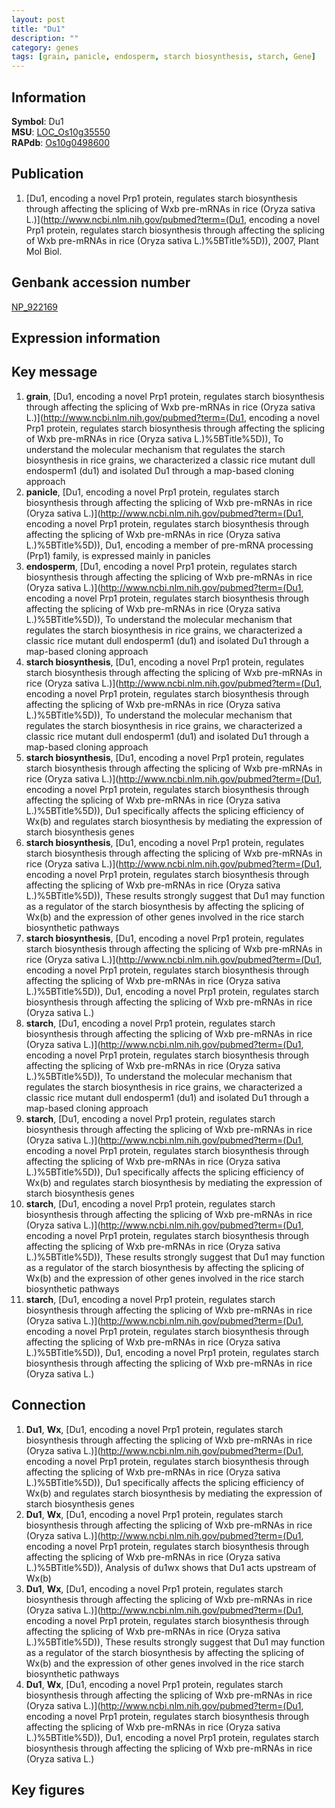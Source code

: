 ```yaml
---
layout: post
title: "Du1"
description: ""
category: genes
tags: [grain, panicle, endosperm, starch biosynthesis, starch, Gene]
---
```


## Information
__Symbol__: Du1  
__MSU__: [LOC_Os10g35550](http://rice.plantbiology.msu.edu/cgi-bin/ORF_infopage.cgi?orf=LOC_Os10g35550)  
__RAPdb__: [Os10g0498600](http://rapdb.dna.affrc.go.jp/viewer/gbrowse_details/irgsp1?name=Os10g0498600)  

## Publication
1. [Du1, encoding a novel Prp1 protein, regulates starch biosynthesis through affecting the splicing of Wxb pre-mRNAs in rice (Oryza sativa L.)](http://www.ncbi.nlm.nih.gov/pubmed?term=(Du1, encoding a novel Prp1 protein, regulates starch biosynthesis through affecting the splicing of Wxb pre-mRNAs in rice (Oryza sativa L.)%5BTitle%5D)), 2007, Plant Mol Biol.

## Genbank accession number
[NP_922169](http://www.ncbi.nlm.nih.gov/nuccore/NP_922169)

## Expression information

## Key message
1. __grain__, [Du1, encoding a novel Prp1 protein, regulates starch biosynthesis through affecting the splicing of Wxb pre-mRNAs in rice (Oryza sativa L.)](http://www.ncbi.nlm.nih.gov/pubmed?term=(Du1, encoding a novel Prp1 protein, regulates starch biosynthesis through affecting the splicing of Wxb pre-mRNAs in rice (Oryza sativa L.)%5BTitle%5D)),  To understand the molecular mechanism that regulates the starch biosynthesis in rice grains, we characterized a classic rice mutant dull endosperm1 (du1) and isolated Du1 through a map-based cloning approach
2. __panicle__, [Du1, encoding a novel Prp1 protein, regulates starch biosynthesis through affecting the splicing of Wxb pre-mRNAs in rice (Oryza sativa L.)](http://www.ncbi.nlm.nih.gov/pubmed?term=(Du1, encoding a novel Prp1 protein, regulates starch biosynthesis through affecting the splicing of Wxb pre-mRNAs in rice (Oryza sativa L.)%5BTitle%5D)),  Du1, encoding a member of pre-mRNA processing (Prp1) family, is expressed mainly in panicles
3. __endosperm__, [Du1, encoding a novel Prp1 protein, regulates starch biosynthesis through affecting the splicing of Wxb pre-mRNAs in rice (Oryza sativa L.)](http://www.ncbi.nlm.nih.gov/pubmed?term=(Du1, encoding a novel Prp1 protein, regulates starch biosynthesis through affecting the splicing of Wxb pre-mRNAs in rice (Oryza sativa L.)%5BTitle%5D)),  To understand the molecular mechanism that regulates the starch biosynthesis in rice grains, we characterized a classic rice mutant dull endosperm1 (du1) and isolated Du1 through a map-based cloning approach
4. __starch biosynthesis__, [Du1, encoding a novel Prp1 protein, regulates starch biosynthesis through affecting the splicing of Wxb pre-mRNAs in rice (Oryza sativa L.)](http://www.ncbi.nlm.nih.gov/pubmed?term=(Du1, encoding a novel Prp1 protein, regulates starch biosynthesis through affecting the splicing of Wxb pre-mRNAs in rice (Oryza sativa L.)%5BTitle%5D)),  To understand the molecular mechanism that regulates the starch biosynthesis in rice grains, we characterized a classic rice mutant dull endosperm1 (du1) and isolated Du1 through a map-based cloning approach
5. __starch biosynthesis__, [Du1, encoding a novel Prp1 protein, regulates starch biosynthesis through affecting the splicing of Wxb pre-mRNAs in rice (Oryza sativa L.)](http://www.ncbi.nlm.nih.gov/pubmed?term=(Du1, encoding a novel Prp1 protein, regulates starch biosynthesis through affecting the splicing of Wxb pre-mRNAs in rice (Oryza sativa L.)%5BTitle%5D)),  Du1 specifically affects the splicing efficiency of Wx(b) and regulates starch biosynthesis by mediating the expression of starch biosynthesis genes
6. __starch biosynthesis__, [Du1, encoding a novel Prp1 protein, regulates starch biosynthesis through affecting the splicing of Wxb pre-mRNAs in rice (Oryza sativa L.)](http://www.ncbi.nlm.nih.gov/pubmed?term=(Du1, encoding a novel Prp1 protein, regulates starch biosynthesis through affecting the splicing of Wxb pre-mRNAs in rice (Oryza sativa L.)%5BTitle%5D)),  These results strongly suggest that Du1 may function as a regulator of the starch biosynthesis by affecting the splicing of Wx(b) and the expression of other genes involved in the rice starch biosynthetic pathways
7. __starch biosynthesis__, [Du1, encoding a novel Prp1 protein, regulates starch biosynthesis through affecting the splicing of Wxb pre-mRNAs in rice (Oryza sativa L.)](http://www.ncbi.nlm.nih.gov/pubmed?term=(Du1, encoding a novel Prp1 protein, regulates starch biosynthesis through affecting the splicing of Wxb pre-mRNAs in rice (Oryza sativa L.)%5BTitle%5D)), Du1, encoding a novel Prp1 protein, regulates starch biosynthesis through affecting the splicing of Wxb pre-mRNAs in rice (Oryza sativa L.)
8. __starch__, [Du1, encoding a novel Prp1 protein, regulates starch biosynthesis through affecting the splicing of Wxb pre-mRNAs in rice (Oryza sativa L.)](http://www.ncbi.nlm.nih.gov/pubmed?term=(Du1, encoding a novel Prp1 protein, regulates starch biosynthesis through affecting the splicing of Wxb pre-mRNAs in rice (Oryza sativa L.)%5BTitle%5D)),  To understand the molecular mechanism that regulates the starch biosynthesis in rice grains, we characterized a classic rice mutant dull endosperm1 (du1) and isolated Du1 through a map-based cloning approach
9. __starch__, [Du1, encoding a novel Prp1 protein, regulates starch biosynthesis through affecting the splicing of Wxb pre-mRNAs in rice (Oryza sativa L.)](http://www.ncbi.nlm.nih.gov/pubmed?term=(Du1, encoding a novel Prp1 protein, regulates starch biosynthesis through affecting the splicing of Wxb pre-mRNAs in rice (Oryza sativa L.)%5BTitle%5D)),  Du1 specifically affects the splicing efficiency of Wx(b) and regulates starch biosynthesis by mediating the expression of starch biosynthesis genes
10. __starch__, [Du1, encoding a novel Prp1 protein, regulates starch biosynthesis through affecting the splicing of Wxb pre-mRNAs in rice (Oryza sativa L.)](http://www.ncbi.nlm.nih.gov/pubmed?term=(Du1, encoding a novel Prp1 protein, regulates starch biosynthesis through affecting the splicing of Wxb pre-mRNAs in rice (Oryza sativa L.)%5BTitle%5D)),  These results strongly suggest that Du1 may function as a regulator of the starch biosynthesis by affecting the splicing of Wx(b) and the expression of other genes involved in the rice starch biosynthetic pathways
11. __starch__, [Du1, encoding a novel Prp1 protein, regulates starch biosynthesis through affecting the splicing of Wxb pre-mRNAs in rice (Oryza sativa L.)](http://www.ncbi.nlm.nih.gov/pubmed?term=(Du1, encoding a novel Prp1 protein, regulates starch biosynthesis through affecting the splicing of Wxb pre-mRNAs in rice (Oryza sativa L.)%5BTitle%5D)), Du1, encoding a novel Prp1 protein, regulates starch biosynthesis through affecting the splicing of Wxb pre-mRNAs in rice (Oryza sativa L.)

## Connection
1. __Du1__, __Wx__, [Du1, encoding a novel Prp1 protein, regulates starch biosynthesis through affecting the splicing of Wxb pre-mRNAs in rice (Oryza sativa L.)](http://www.ncbi.nlm.nih.gov/pubmed?term=(Du1, encoding a novel Prp1 protein, regulates starch biosynthesis through affecting the splicing of Wxb pre-mRNAs in rice (Oryza sativa L.)%5BTitle%5D)),  Du1 specifically affects the splicing efficiency of Wx(b) and regulates starch biosynthesis by mediating the expression of starch biosynthesis genes
2. __Du1__, __Wx__, [Du1, encoding a novel Prp1 protein, regulates starch biosynthesis through affecting the splicing of Wxb pre-mRNAs in rice (Oryza sativa L.)](http://www.ncbi.nlm.nih.gov/pubmed?term=(Du1, encoding a novel Prp1 protein, regulates starch biosynthesis through affecting the splicing of Wxb pre-mRNAs in rice (Oryza sativa L.)%5BTitle%5D)),  Analysis of du1wx shows that Du1 acts upstream of Wx(b)
3. __Du1__, __Wx__, [Du1, encoding a novel Prp1 protein, regulates starch biosynthesis through affecting the splicing of Wxb pre-mRNAs in rice (Oryza sativa L.)](http://www.ncbi.nlm.nih.gov/pubmed?term=(Du1, encoding a novel Prp1 protein, regulates starch biosynthesis through affecting the splicing of Wxb pre-mRNAs in rice (Oryza sativa L.)%5BTitle%5D)),  These results strongly suggest that Du1 may function as a regulator of the starch biosynthesis by affecting the splicing of Wx(b) and the expression of other genes involved in the rice starch biosynthetic pathways
4. __Du1__, __Wx__, [Du1, encoding a novel Prp1 protein, regulates starch biosynthesis through affecting the splicing of Wxb pre-mRNAs in rice (Oryza sativa L.)](http://www.ncbi.nlm.nih.gov/pubmed?term=(Du1, encoding a novel Prp1 protein, regulates starch biosynthesis through affecting the splicing of Wxb pre-mRNAs in rice (Oryza sativa L.)%5BTitle%5D)), Du1, encoding a novel Prp1 protein, regulates starch biosynthesis through affecting the splicing of Wxb pre-mRNAs in rice (Oryza sativa L.)

## Key figures


